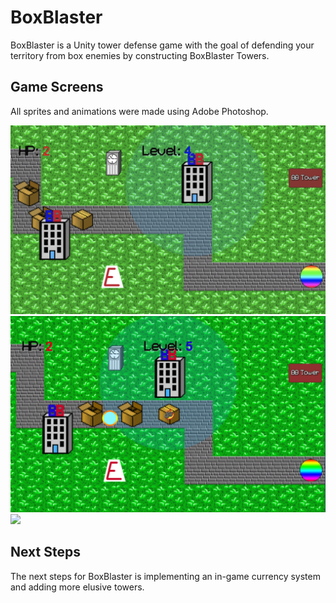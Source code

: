 # BoxBlaster
BoxBlaster is a Unity tower defense game with the goal of defending your territory from box enemies by constructing BoxBlaster Towers.

## Game Screens
All sprites and animations were made using Adobe Photoshop.

<img src="./GameScreens/gameview1.png" width="600"/>
<img src="./GameScreens/gameview2.png" width="600"/>
<img src="./GameScreens/gameover.png" width="600"/>

## Next Steps
The next steps for BoxBlaster is implementing an in-game currency system and adding more elusive towers.
